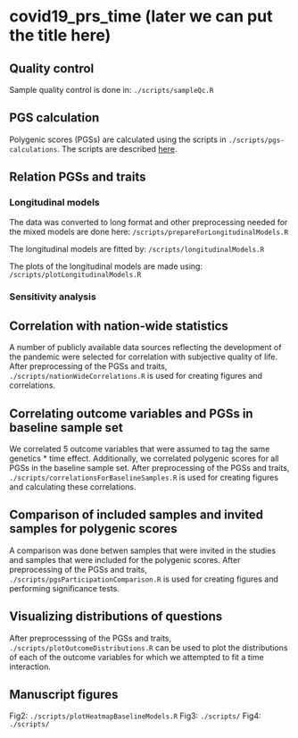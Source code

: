 # covid19_prs_time (later we can put the title here)

## Quality control

Sample quality control is done in: `./scripts/sampleQc.R`

## PGS calculation

Polygenic scores (PGSs) are calculated using the scripts in `./scripts/pgs-calculations`.
The scripts are described [here](scripts/pgs-calculations).

## Relation PGSs and traits

### Longitudinal models

The data was converted to long format and other preprocessing needed for the mixed models are done here: `/scripts/prepareForLongitudinalModels.R`

The longitudinal models are fitted by: `/scripts/longitudinalModels.R` 

The plots of the longitudinal models are made using: `/scripts/plotLongitudinalModels.R`

### Sensitivity analysis

## Correlation with nation-wide statistics

A number of publicly available data sources reflecting the development
of the pandemic were selected for correlation with subjective quality of life.
After preprocessing of the PGSs and traits, `./scripts/nationWideCorrelations.R` 
is used for creating figures and correlations.

## Correlating outcome variables and PGSs in baseline sample set
We correlated 5 outcome variables that were assumed to tag the same genetics * time effect.
Additionally, we correlated polygenic scores for all PGSs in the baseline sample set.
After preprocessing of the PGSs and traits, `./scripts/correlationsForBaselineSamples.R`
is used for creating figures and calculating these correlations.

## Comparison of included samples and invited samples for polygenic scores

A comparison was done betwen samples that were invited in the studies and samples
that were included for the polygenic scores.
After preprocessing of the PGSs and traits, `./scripts/pgsParticipationComparison.R`
is used for creating figures and performing significance tests.

## Visualizing distributions of questions

After preprocesssing of the PGSs and traits, `./scripts/plotOutcomeDistributions.R`
can be used to plot the distributions of each of the outcome variables for which
we attempted to fit a time interaction.

## Manuscript figures

Fig2: `./scripts/plotHeatmapBaselineModels.R`
Fig3: `./scripts/`
Fig4: `./scripts/`
